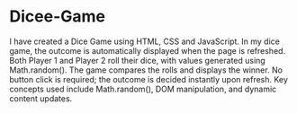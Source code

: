 # Dicee-Game
I have created a Dice Game using HTML, CSS and JavaScript. In my dice game, the outcome is automatically displayed when the page is refreshed. Both Player 1 and Player 2 roll their dice, with values generated using Math.random(). The game compares the rolls and displays the winner. No button click is required; the outcome is decided instantly upon refresh. Key concepts used include Math.random(), DOM manipulation, and dynamic content updates. 






